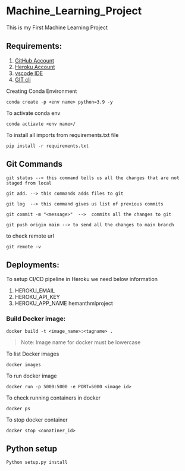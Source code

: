 # Machine_Learning_Project
This is my First Machine Learning Project

## Requirements:
1. [GitHub Account](https://github.com)
2. [Heroku Account](https://dashboard.heroku/com/login)
3. [vscode IDE](https://code.visualstudio.com/download)
4. [GIT cli](https://git-scm.com/downloads)


Creating Conda Environment
```
conda create -p <env name> python=3.9 -y 
```
To activate conda env
```
conda actiavte <env name>/
```
To install all imports from requirements.txt file
```
pip install -r requirements.txt
```
## Git Commands
```
git status --> this command tells us all the changes that are not staged from local
```
```
git add. --> this commands adds files to git
```
```
git log  --> this command gives us list of previous commits
```
```
git commit -m "<message>"  -->  commits all the changes to git
```
```
git push origin main --> to send all the changes to main branch
```
to check remote url
```
git remote -v
```

## Deployments:

To setup CI/CD pipeline in Heroku we need below information

1. HEROKU_EMAIL
2. HEROKU_API_KEY 
3. HEROKU_APP_NAME hemanthmlproject 

### Build Docker image:
```
docker build -t <image_name>:<tagname> .
```
> Note: Image name for docker must be lowercase

To list Docker images
```
docker images
```
To run docker image
```
docker run -p 5000:5000 -e PORT=5000 <image id>
```
To check running containers in docker
```
docker ps
```
To stop docker container
```
docker stop <conatiner_id>
```
## Python setup
```
Python setup.py install
```